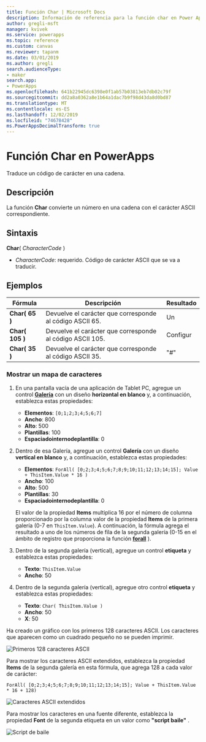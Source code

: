 ```yaml
---
title: Función Char | Microsoft Docs
description: Información de referencia para la función char en Power Apps, incluidos ejemplos y sintaxis
author: gregli-msft
manager: kvivek
ms.service: powerapps
ms.topic: reference
ms.custom: canvas
ms.reviewer: tapanm
ms.date: 03/01/2019
ms.author: gregli
search.audienceType:
- maker
search.app:
- PowerApps
ms.openlocfilehash: 641b22945dc6398e0f1ab57b03813eb7db02c79f
ms.sourcegitcommit: dd2a8a0362a8e1b64a1dac7b9f98d43da8d0bd87
ms.translationtype: MT
ms.contentlocale: es-ES
ms.lasthandoff: 12/02/2019
ms.locfileid: "74678428"
ms.PowerAppsDecimalTransform: true
---
```

# <a name="char-function-in-powerapps"></a>Función Char en PowerApps

Traduce un código de carácter en una cadena.

## <a name="description"></a>Descripción

La función **Char** convierte un número en una cadena con el carácter ASCII correspondiente.

## <a name="syntax"></a>Sintaxis

**Char**( *CharacterCode* )

- *CharacterCode*: requerido. Código de carácter ASCII que se va a traducir.

## <a name="examples"></a>Ejemplos

| Fórmula | Descripción | Resultado |
| --- | --- | --- |
| **Char( 65 )** |Devuelve el carácter que corresponde al código ASCII 65. |Un |
| **Char( 105 )** |Devuelve el carácter que corresponde al código ASCII 105. |Configur |
| **Char( 35 )** |Devuelve el carácter que corresponde al código ASCII 35. |"#" |

### <a name="display-a-character-map"></a>Mostrar un mapa de caracteres

1. En una pantalla vacía de una aplicación de Tablet PC, agregue un control [**Galería**](../controls/control-gallery.md) con un diseño **horizontal en blanco** y, a continuación, establezca estas propiedades:

    - **Elementos**: `[0;1;2;3;4;5;6;7]`
    - **Ancho**: 800
    - **Alto**: 500
    - **Plantillas**: 100
    - **Espaciadointernodeplantilla**: 0

1. Dentro de esa Galería, agregue un control **Galería** con un diseño **vertical en blanco** y, a continuación, establezca estas propiedades:

    - **Elementos**: `ForAll( [0;2;3;4;5;6;7;8;9;10;11;12;13;14;15]; Value + ThisItem.Value * 16 )`
    - **Ancho**: 100
    - **Alto**: 500
    - **Plantillas**: 30
    - **Espaciadointernodeplantilla**: 0

    El valor de la propiedad **Items** multiplica 16 por el número de columna proporcionado por la columna valor de la propiedad **Items** de la primera galería (0-7 en `ThisItem.Value`). A continuación, la fórmula agrega el resultado a uno de los números de fila de la segunda galería (0-15 en el ámbito de registro que proporciona la función [**forall**](function-forall.md) ).

1. Dentro de la segunda galería (vertical), agregue un control **etiqueta** y establezca estas propiedades:

    - **Texto**: `ThisItem.Value`
    - **Ancho**: 50

1. Dentro de la segunda galería (vertical), agregue otro control **etiqueta** y establezca estas propiedades:

    - **Texto**: `Char( ThisItem.Value )`
    - **Ancho**: 50
    - **X**: 50

Ha creado un gráfico con los primeros 128 caracteres ASCII. Los caracteres que aparecen como un cuadrado pequeño no se pueden imprimir.

![Primeros 128 caracteres ASCII](media/function-char/chart-lower.png)

Para mostrar los caracteres ASCII extendidos, establezca la propiedad **Items** de la segunda galería en esta fórmula, que agrega 128 a cada valor de carácter:

`ForAll( [0;2;3;4;5;6;7;8;9;10;11;12;13;14;15]; Value + ThisItem.Value * 16 + 128)`

![Caracteres ASCII extendidos](media/function-char/chart-higher.png)

Para mostrar los caracteres en una fuente diferente, establezca la propiedad **Font** de la segunda etiqueta en un valor como **"script baile"** .

![Script de baile](media/function-char/chart-higher-dancing-script.png)
